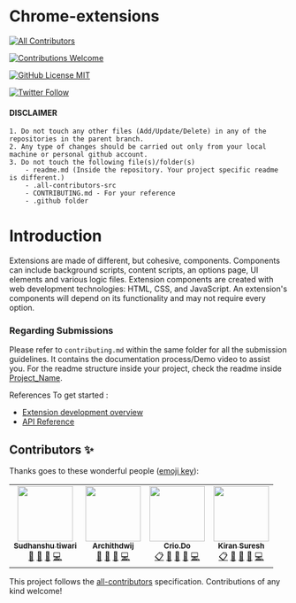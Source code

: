 # Chrome-extensions
<!-- ALL-CONTRIBUTORS-BADGE:START - Do not remove or modify this section -->
[![All Contributors](https://img.shields.io/badge/all_contributors-4-orange.svg?style=flat-square)](#contributors-)
<!-- ALL-CONTRIBUTORS-BADGE:END -->
<a href="CONTRIBUTING.md"><img alt="Contributions Welcome" src="https://img.shields.io/badge/contributions-welcome-brightgreen?style=for-the-badge&labelColor=black&logo=github"></a>

<a href="LICENSE"><img alt="GitHub License MIT" src="https://img.shields.io/github/license/Crio-Bytes/Miscellaneous?style=for-the-badge&labelColor=black&logo=github"></a>

<a href="https://twitter.com/crio_do"><img alt="Twitter Follow" src="https://img.shields.io/twitter/follow/crio_do?style=for-the-badge&color=09f&labelColor=black&logo=twitter&label=@crio_do"></a>

#### DISCLAIMER

    1. Do not touch any other files (Add/Update/Delete) in any of the repositories in the parent branch.
    2. Any type of changes should be carried out only from your local machine or personal github account. 
    3. Do not touch the following file(s)/folder(s) 
        - readme.md (Inside the repository. Your project specific readme is different.) 
        - .all-contributors-src
        - CONTRIBUTING.md - For your reference 
        - .github folder


# Introduction
Extensions are made of different, but cohesive, components. Components can include background scripts, content scripts, an options page, UI elements and various logic files. Extension components are created with web development technologies: HTML, CSS, and JavaScript. An extension's components will depend on its functionality and may not require every option.

### Regarding Submissions 

Please refer to `contributing.md` within the same folder for all the submission guidelines. It contains the documentation process/Demo video to assist you. For the readme structure inside your project, check the readme inside [Project_Name](https://github.com/Crio-WFH/Chrome-extensions/tree/main/Project_Name). 

<!--### 1. Fork this repo !
  ![img](https://github.com/Crio-WFH/demo/blob/main/dont%20delete%20this%20file/Screenshot%20from%202021-07-03%2013-25-36.png)
  
### 2. After forking , Made a new folder  
 ![img2](https://github.com/Crio-WFH/demo/blob/main/dont%20delete%20this%20file/Screenshot%20from%202021-07-03%2013-25-59.png)
 ![img3](https://github.com/Crio-WFH/demo/blob/main/dont%20delete%20this%20file/Screenshot%20from%202021-07-03%2013-26-20.png)
 
### 3. See [Folder name](https://github.com/Username-demo/Android-apps/tree/main/Project%20name) to view further structure -->


References To get started :
- [Extension development overview](https://developer.chrome.com/docs/extensions/mv3/devguide/)
- [API Reference](https://developer.chrome.com/docs/extensions/reference/)

## Contributors ✨

Thanks goes to these wonderful people ([emoji key](https://allcontributors.org/docs/en/emoji-key)):

<!-- ALL-CONTRIBUTORS-LIST:START - Do not remove or modify this section -->
<!-- prettier-ignore-start -->
<!-- markdownlint-disable -->
<table>
  <tr>
    <td align="center"><a href="https://www.linkedin.com/in/sudhanshutiwari264"><img src="https://avatars.githubusercontent.com/u/62458868?v=4?s=100" width="100px;" alt=""/><br /><sub><b>Sudhanshu tiwari</b></sub></a><br /><a href="#maintenance-sudhanshutiwari264" title="Maintenance">🚧</a> <a href="https://github.com/Crio-WFH/Chrome-extensions/pulls?q=is%3Apr+reviewed-by%3Asudhanshutiwari264" title="Reviewed Pull Requests">👀</a> <a href="https://github.com/Crio-WFH/Chrome-extensions/commits?author=sudhanshutiwari264" title="Documentation">📖</a> <a href="https://github.com/Crio-WFH/Chrome-extensions/commits?author=sudhanshutiwari264" title="Code">💻</a></td>
    <td align="center"><a href="https://github.com/archithdwij"><img src="https://avatars.githubusercontent.com/u/30730368?v=4?s=100" width="100px;" alt=""/><br /><sub><b>Archithdwij</b></sub></a><br /><a href="#maintenance-archithdwij" title="Maintenance">🚧</a> <a href="https://github.com/Crio-WFH/Chrome-extensions/pulls?q=is%3Apr+reviewed-by%3Aarchithdwij" title="Reviewed Pull Requests">👀</a> <a href="https://github.com/Crio-WFH/Chrome-extensions/commits?author=archithdwij" title="Documentation">📖</a> <a href="https://github.com/Crio-WFH/Chrome-extensions/commits?author=archithdwij" title="Code">💻</a></td>
    <td align="center"><a href="https://crio.do/"><img src="https://avatars.githubusercontent.com/u/51743602?v=4?s=100" width="100px;" alt=""/><br /><sub><b>Crio.Do</b></sub></a><br /><a href="#eventOrganizing-CrioDo" title="Event Organizing">📋</a> <a href="#maintenance-CrioDo" title="Maintenance">🚧</a> <a href="https://github.com/Crio-WFH/Chrome-extensions/pulls?q=is%3Apr+reviewed-by%3ACrioDo" title="Reviewed Pull Requests">👀</a> <a href="https://github.com/Crio-WFH/Chrome-extensions/commits?author=CrioDo" title="Documentation">📖</a> <a href="https://github.com/Crio-WFH/Chrome-extensions/commits?author=CrioDo" title="Code">💻</a></td>
    <td align="center"><a href="https://github.com/kiranbeeyes"><img src="https://avatars.githubusercontent.com/u/55537079?v=4?s=100" width="100px;" alt=""/><br /><sub><b>Kiran Suresh</b></sub></a><br /><a href="#eventOrganizing-kiranbeeyes" title="Event Organizing">📋</a> <a href="#maintenance-kiranbeeyes" title="Maintenance">🚧</a> <a href="https://github.com/Crio-WFH/Chrome-extensions/pulls?q=is%3Apr+reviewed-by%3Akiranbeeyes" title="Reviewed Pull Requests">👀</a> <a href="https://github.com/Crio-WFH/Chrome-extensions/commits?author=kiranbeeyes" title="Documentation">📖</a> <a href="https://github.com/Crio-WFH/Chrome-extensions/commits?author=kiranbeeyes" title="Code">💻</a></td>
  </tr>
</table>

<!-- markdownlint-restore -->
<!-- prettier-ignore-end -->

<!-- ALL-CONTRIBUTORS-LIST:END -->

This project follows the [all-contributors](https://github.com/all-contributors/all-contributors) specification. Contributions of any kind welcome!
